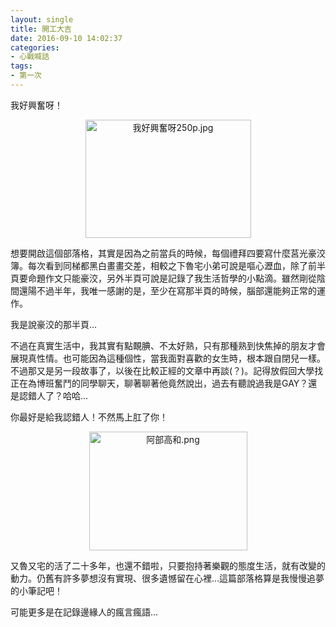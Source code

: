 ```yaml
---
layout: single
title: 開工大吉
date: 2016-09-10 14:02:37
categories:
- 心戰喊話
tags:
- 第一次
---
```


我好興奮呀！

<p style="text-align:center"><img alt="我好興奮呀250p.jpg" height="189" src="https://pic.pimg.tw/kwbuster/1473520518-543399309.jpg?v=1473520524" title="我好興奮呀250p.jpg" width="265"></p>


想要開啟這個部落格，其實是因為之前當兵的時候，每個禮拜四要寫什麼莒光豪洨簿。每次看到同梯都黑白畫畫交差，相較之下魯宅小弟可說是嘔心瀝血，除了前半頁要命題作文只能豪洨，另外半頁可說是記錄了我生活哲學的小點滴。雖然剛從陰間還陽不過半年，我唯一感謝的是，至少在寫那半頁的時候，腦部還能夠正常的運作。


我是說豪洨的那半頁...


不過在真實生活中，我其實有點靦腆、不太好熟，只有那種熟到快焦掉的朋友才會展現真性情。也可能因為這種個性，當我面對喜歡的女生時，根本跟自閉兒一樣。不過那又是另一段故事了，以後在比較正經的文章中再談(？)。記得放假回大學找正在為博班奮鬥的同學聊天，聊著聊著他竟然說出，過去有聽說過我是GAY？還是認錯人了？哈哈...


你最好是給我認錯人！不然馬上肛了你！

<p style="text-align:center"><img alt="阿部高和.png" height="190" src="https://pic.pimg.tw/kwbuster/1473520795-2987746160.png?v=1473520797" title="阿部高和.png" width="253"></p>


又魯又宅的活了二十多年，也還不錯啦，只要抱持著樂觀的態度生活，就有改變的動力。仍舊有許多夢想沒有實現、很多遺憾留在心裡...這篇部落格算是我慢慢追夢的小筆記吧！


可能更多是在記錄邊緣人的瘋言瘋語...

